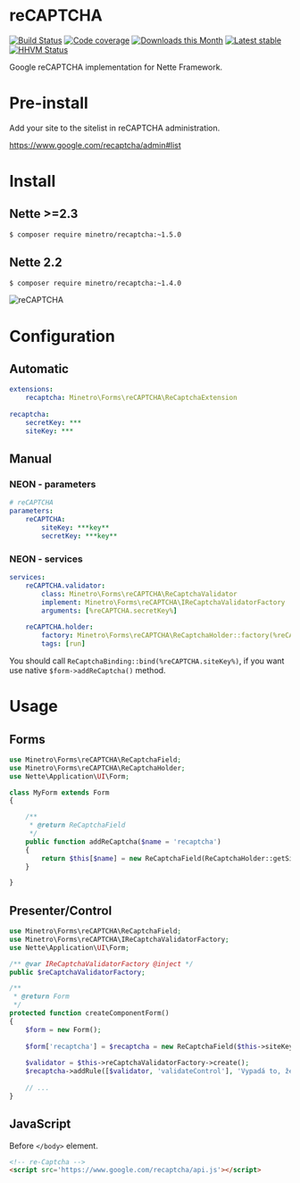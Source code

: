 reCAPTCHA
===============

[![Build Status](https://img.shields.io/travis/minetro/reCAPTCHA.svg?style=flat-square)](https://travis-ci.org/minetro/reCAPTCHA)
[![Code coverage](https://img.shields.io/coveralls/minetro/reCAPTCHA.svg?style=flat-square)](https://coveralls.io/r/minetro/reCAPTCHA)
[![Downloads this Month](https://img.shields.io/packagist/dm/minetro/recaptcha.svg?style=flat-square)](https://packagist.org/packages/minetro/recaptcha)
[![Latest stable](https://img.shields.io/packagist/v/minetro/recaptcha.svg?style=flat-square)](https://packagist.org/packages/minetro/recaptcha)
[![HHVM Status](https://img.shields.io/hhvm/minetro/reCAPTCHA.svg?style=flat-square)](http://hhvm.h4cc.de/package/minetro/reCAPTCHA)

Google reCAPTCHA implementation for Nette Framework.

# Pre-install

Add your site to the sitelist in reCAPTCHA administration.

https://www.google.com/recaptcha/admin#list

# Install

## Nette >=2.3
```sh
$ composer require minetro/recaptcha:~1.5.0
```

## Nette 2.2 
```sh
$ composer require minetro/recaptcha:~1.4.0
```

![reCAPTCHA](https://raw.githubusercontent.com/minetro/recaptcha/master/recaptcha.png)

# Configuration

## Automatic
```yaml
extensions:
    recaptcha: Minetro\Forms\reCAPTCHA\ReCaptchaExtension
    
recaptcha:
    secretKey: ***
    siteKey: ***
```
## Manual

### NEON - parameters
```yaml
# reCAPTCHA
parameters:
    reCAPTCHA:
        siteKey: ***key**
        secretKey: ***key**
```

### NEON - services
```yaml
services:
    reCAPTCHA.validator:
        class: Minetro\Forms\reCAPTCHA\ReCaptchaValidator
        implement: Minetro\Forms\reCAPTCHA\IReCaptchaValidatorFactory
        arguments: [%reCAPTCHA.secretKey%]
    
    reCAPTCHA.holder:
        factory: Minetro\Forms\reCAPTCHA\ReCaptchaHolder::factory(%reCAPTCHA.siteKey%)
        tags: [run]
```

You should call `ReCaptchaBinding::bind(%reCAPTCHA.siteKey%)`, if you want use native `$form->addReCaptcha()` method.

# Usage 

## Forms
```php
use Minetro\Forms\reCAPTCHA\ReCaptchaField;
use Minetro\Forms\reCAPTCHA\ReCaptchaHolder;
use Nette\Application\UI\Form;

class MyForm extends Form
{

    /**
     * @return ReCaptchaField
     */
    public function addReCaptcha($name = 'recaptcha')
    {
        return $this[$name] = new ReCaptchaField(ReCaptchaHolder::getSiteKey());
    }

}
```

## Presenter/Control
```php
use Minetro\Forms\reCAPTCHA\ReCaptchaField;
use Minetro\Forms\reCAPTCHA\IReCaptchaValidatorFactory;
use Nette\Application\UI\Form;

/** @var IReCaptchaValidatorFactory @inject */
public $reCaptchaValidatorFactory;

/**
 * @return Form
 */
protected function createComponentForm() 
{
    $form = new Form();
    
    $form['recaptcha'] = $recaptcha = new ReCaptchaField($this->siteKey); 
    
    $validator = $this->reCaptchaValidatorFactory->create();
    $recaptcha->addRule([$validator, 'validateControl'], 'Vypadá to, že nejste člověk.');
    
    // ...
}
```

## JavaScript

Before `</body>` element.

```html
<!-- re-Captcha -->
<script src='https://www.google.com/recaptcha/api.js'></script>
```

